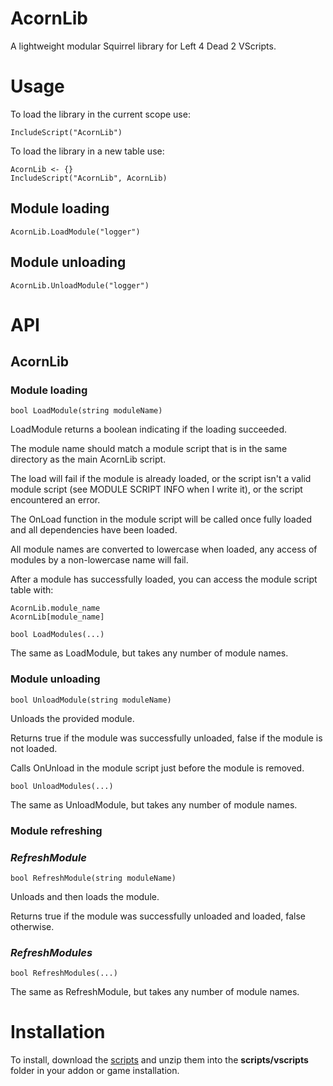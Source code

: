 # AcornLib
A lightweight modular Squirrel library for Left 4 Dead 2 VScripts.

# Usage

To load the library in the current scope use:

```Squirrel
IncludeScript("AcornLib")
```

To load the library in a new table use:

```Squirrel
AcornLib <- {}
IncludeScript("AcornLib", AcornLib)
```

## Module loading

```Squirrel
AcornLib.LoadModule("logger")
```

## Module unloading

```Squirrel
AcornLib.UnloadModule("logger")
```


# API

## AcornLib

### **Module loading**

```Squirrel
bool LoadModule(string moduleName)
```
LoadModule returns a boolean indicating if the loading succeeded.

The module name should match a module script that is in the same directory as the main AcornLib script.

The load will fail if the module is already loaded, or the script isn't a valid module script (see MODULE SCRIPT INFO when I write it), or the script encountered an error.

The OnLoad function in the module script will be called once fully loaded and all dependencies have been loaded.

All module names are converted to lowercase when loaded, any access of modules by a non-lowercase name will fail.

After a module has successfully loaded, you can access the module script table with:
```Squirrel
AcornLib.module_name
AcornLib[module_name]
```

```Squirrel
bool LoadModules(...)
```

The same as LoadModule, but takes any number of module names.

### **Module unloading**

```Squirrel
bool UnloadModule(string moduleName)
```

Unloads the provided module.

Returns true if the module was successfully unloaded, false if the module is not loaded.

Calls OnUnload in the module script just before the module is removed.

```Squirrel
bool UnloadModules(...)
```

The same as UnloadModule, but takes any number of module names.

### **Module refreshing**

### *RefreshModule*
```Squirrel
bool RefreshModule(string moduleName)
```

Unloads and then loads the module.

Returns true if the module was successfully unloaded and loaded, false otherwise.

### *RefreshModules*
```Squirrel
bool RefreshModules(...)
```

The same as RefreshModule, but takes any number of module names.

# Installation

To install, download the [scripts](https://github.com/Treescrub/AcornLib/archive/master.zip) and unzip them into the **scripts/vscripts** folder in your addon or game installation.

